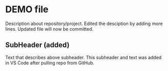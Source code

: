 # DEMO file

Description about repository/project. Edited the desciption by adding more lines. Updated file will now be committed.

## SubHeader (added)

Text that describes above subheader. This subheader and text was added in VS Code after pulling repo from GitHub.